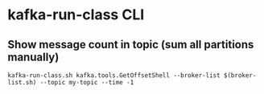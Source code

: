 # kafka-run-class CLI

## Show message count in topic (sum all partitions manually)
`kafka-run-class.sh kafka.tools.GetOffsetShell --broker-list $(broker-list.sh) --topic my-topic --time -1`